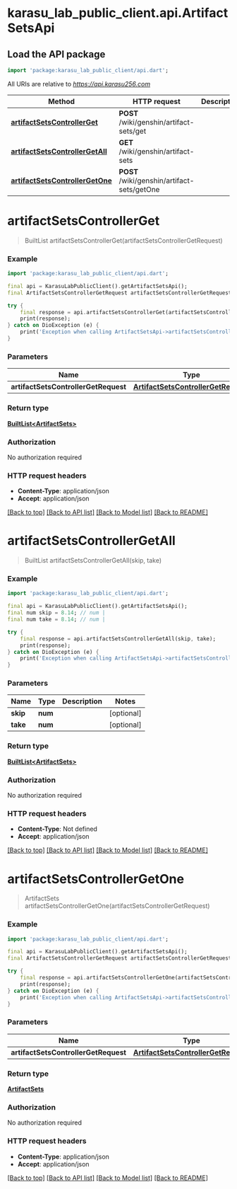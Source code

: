 # karasu_lab_public_client.api.ArtifactSetsApi

## Load the API package
```dart
import 'package:karasu_lab_public_client/api.dart';
```

All URIs are relative to *https://api.karasu256.com*

Method | HTTP request | Description
------------- | ------------- | -------------
[**artifactSetsControllerGet**](ArtifactSetsApi.md#artifactsetscontrollerget) | **POST** /wiki/genshin/artifact-sets/get | 
[**artifactSetsControllerGetAll**](ArtifactSetsApi.md#artifactsetscontrollergetall) | **GET** /wiki/genshin/artifact-sets | 
[**artifactSetsControllerGetOne**](ArtifactSetsApi.md#artifactsetscontrollergetone) | **POST** /wiki/genshin/artifact-sets/getOne | 


# **artifactSetsControllerGet**
> BuiltList<ArtifactSets> artifactSetsControllerGet(artifactSetsControllerGetRequest)



### Example
```dart
import 'package:karasu_lab_public_client/api.dart';

final api = KarasuLabPublicClient().getArtifactSetsApi();
final ArtifactSetsControllerGetRequest artifactSetsControllerGetRequest = ; // ArtifactSetsControllerGetRequest | 

try {
    final response = api.artifactSetsControllerGet(artifactSetsControllerGetRequest);
    print(response);
} catch on DioException (e) {
    print('Exception when calling ArtifactSetsApi->artifactSetsControllerGet: $e\n');
}
```

### Parameters

Name | Type | Description  | Notes
------------- | ------------- | ------------- | -------------
 **artifactSetsControllerGetRequest** | [**ArtifactSetsControllerGetRequest**](ArtifactSetsControllerGetRequest.md)|  | 

### Return type

[**BuiltList&lt;ArtifactSets&gt;**](ArtifactSets.md)

### Authorization

No authorization required

### HTTP request headers

 - **Content-Type**: application/json
 - **Accept**: application/json

[[Back to top]](#) [[Back to API list]](../README.md#documentation-for-api-endpoints) [[Back to Model list]](../README.md#documentation-for-models) [[Back to README]](../README.md)

# **artifactSetsControllerGetAll**
> BuiltList<ArtifactSets> artifactSetsControllerGetAll(skip, take)



### Example
```dart
import 'package:karasu_lab_public_client/api.dart';

final api = KarasuLabPublicClient().getArtifactSetsApi();
final num skip = 8.14; // num | 
final num take = 8.14; // num | 

try {
    final response = api.artifactSetsControllerGetAll(skip, take);
    print(response);
} catch on DioException (e) {
    print('Exception when calling ArtifactSetsApi->artifactSetsControllerGetAll: $e\n');
}
```

### Parameters

Name | Type | Description  | Notes
------------- | ------------- | ------------- | -------------
 **skip** | **num**|  | [optional] 
 **take** | **num**|  | [optional] 

### Return type

[**BuiltList&lt;ArtifactSets&gt;**](ArtifactSets.md)

### Authorization

No authorization required

### HTTP request headers

 - **Content-Type**: Not defined
 - **Accept**: application/json

[[Back to top]](#) [[Back to API list]](../README.md#documentation-for-api-endpoints) [[Back to Model list]](../README.md#documentation-for-models) [[Back to README]](../README.md)

# **artifactSetsControllerGetOne**
> ArtifactSets artifactSetsControllerGetOne(artifactSetsControllerGetRequest)



### Example
```dart
import 'package:karasu_lab_public_client/api.dart';

final api = KarasuLabPublicClient().getArtifactSetsApi();
final ArtifactSetsControllerGetRequest artifactSetsControllerGetRequest = ; // ArtifactSetsControllerGetRequest | 

try {
    final response = api.artifactSetsControllerGetOne(artifactSetsControllerGetRequest);
    print(response);
} catch on DioException (e) {
    print('Exception when calling ArtifactSetsApi->artifactSetsControllerGetOne: $e\n');
}
```

### Parameters

Name | Type | Description  | Notes
------------- | ------------- | ------------- | -------------
 **artifactSetsControllerGetRequest** | [**ArtifactSetsControllerGetRequest**](ArtifactSetsControllerGetRequest.md)|  | 

### Return type

[**ArtifactSets**](ArtifactSets.md)

### Authorization

No authorization required

### HTTP request headers

 - **Content-Type**: application/json
 - **Accept**: application/json

[[Back to top]](#) [[Back to API list]](../README.md#documentation-for-api-endpoints) [[Back to Model list]](../README.md#documentation-for-models) [[Back to README]](../README.md)


